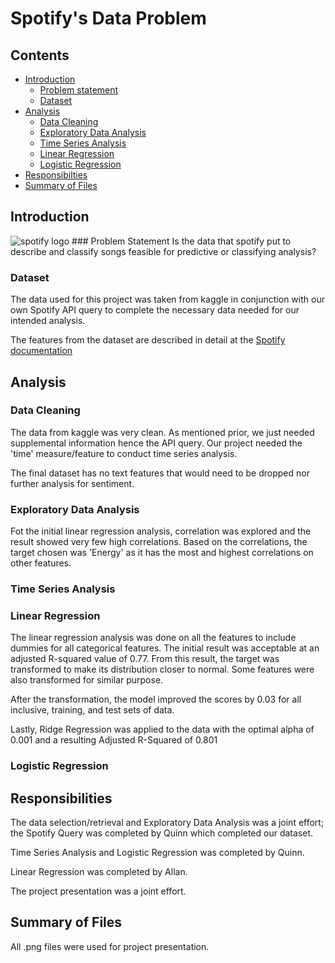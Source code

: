 # Spotify's Data Problem

## Contents

- [Introduction](#Introduction)
    - [Problem statement](#Problem-statement)
    - [Dataset](#Dataset)
- [Analysis](#Analysis)
    - [Data Cleaning](#Data-Cleaning)
    - [Exploratory Data Analysis](#Exploratory-Data-Analysis)
    - [Time Series Analysis](#Time-Series-Analysis)
    - [Linear Regression](#Linear-Regression)
    - [Logistic Regression](#Logistic-Regression)
- [Responsibilties](#Responsibilities)
- [Summary of Files](#Files-summary)

## Introduction
<img src="https://dl2.macupdate.com/images/icons256/33033.png?d=1562168849" alt="spotify logo" style="margin:0 auto; width=300px;" >
### Problem Statement
Is the data that spotify put to describe and classify songs feasible for predictive or classifying analysis?


### Dataset
The data used for this project was taken from kaggle in conjunction with our own Spotify API query to complete the necessary data needed for our intended analysis.
 
The features from the dataset are described in detail at the [Spotify documentation](https://developer.spotify.com/documentation/web-api/reference/tracks/get-audio-features/)
 
## Analysis

### Data Cleaning
The data from kaggle was very clean. As mentioned prior, we just needed supplemental information hence the API query. Our project needed the 'time' measure/feature to conduct time series analysis.

The final dataset has no text features that would need to be dropped nor further analysis for sentiment.

### Exploratory Data Analysis

Fot the initial linear regression analysis, correlation was explored and the result showed very few high correlations. Based on the correlations, the target chosen was 'Energy' as it has the most and highest correlations on other features.


### Time Series Analysis

### Linear Regression
The linear regression analysis was done on all the features to include dummies for all categorical features. The initial result was acceptable at an adjusted R-squared value of 0.77. From this result, the target was transformed to make its distribution closer to normal. Some features were also transformed for similar purpose.

After the transformation, the model improved the scores by 0.03 for all inclusive, training, and test sets of data.

Lastly, Ridge Regression was applied to the data with the optimal alpha of 0.001 and a resulting Adjusted R-Squared of 0.801

### Logistic Regression

## Responsibilities

The data selection/retrieval and Exploratory Data Analysis was a joint effort; the Spotify Query was completed by Quinn which completed our dataset.

Time Series Analysis and Logistic Regression was completed by Quinn.

Linear Regression was completed by Allan.

The project presentation was a joint effort.

## Summary of Files

All .png files were used for project presentation.